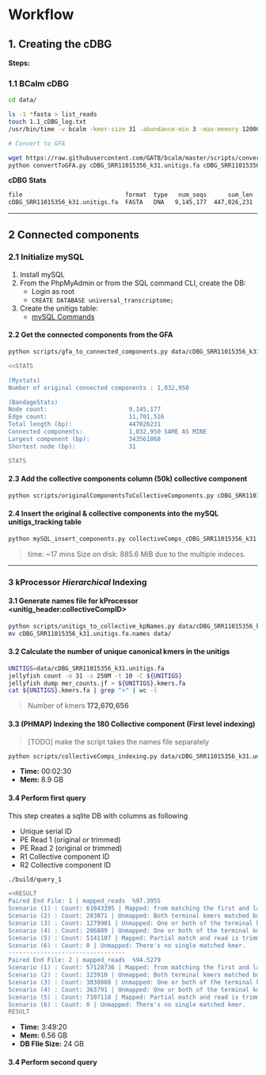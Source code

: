 # Workflow

## 1. Creating the cDBG

**Steps:**

### 1.1 BCalm cDBG

```bash
cd data/

ls -1 *fasta > list_reads
touch 1.1_cDBG_log.txt
/usr/bin/time -v bcalm -kmer-size 31 -abundance-min 3 -max-memory 12000 -out cDBG_SRR11015356_k31 -in list_reads &> 1.1_cDBG_log.txt

# Convert to GFA

wget https://raw.githubusercontent.com/GATB/bcalm/master/scripts/convertToGFA.py
python convertToGFA.py cDBG_SRR11015356_k31.unitigs.fa cDBG_SRR11015356_k31.unitigs.gfa 31 --single-directed

```

**cDBG Stats**

```txt
file                             format  type   num_seqs      sum_len  min_len  avg_len  max_len
cDBG_SRR11015356_k31.unitigs.fa  FASTA   DNA   9,145,177  447,026,231       31     48.9    5,027
```

---

## 2 Connected components

### 2.1 Initialize mySQL

1. Install mySQL
2. From the PhpMyAdmin or from the SQL command CLI, create the DB:
    - Login as root
    - `CREATE DATABASE universal_transcriptome;`
3. Create the unitigs table:
    - [mySQL Commands](./src/mysql_scripts/create_unitigs_tracking.sql)

#### 2.2 Get the connected components from the GFA

```bash
python scripts/gfa_to_connected_components.py data/cDBG_SRR11015356_k31.unitigs.gfa

<<STATS

(Mystats)
Number of original connected components : 1,032,950

(BandageStats)
Node count:                       9,145,177
Edge count:                       11,701,516
Total length (bp):                447026231
Connected components:             1,032,950 SAME AS MINE
Largest component (bp):           343561868
Shortest node (bp):               31

STATS

```

#### 2.3 Add the collective components column (50k) collective component

```bash
python scripts/originalComponentsToCollectiveComponents.py cDBG_SRR11015356_k31.unitigs.gfa.components.csv 180
```

#### 2.4 Insert the original & collective components into the mySQL unitigs_tracking table

```bash
python mySQL_insert_components.py collectiveComps_cDBG_SRR11015356_k31.unitigs.gfa.components.tsv
```

> time: ~17 mins
> Size on disk: 885.6 MiB due to the multiple indeces.

---

### 3 kProcessor ***Hierarchical*** Indexing

#### 3.1 Generate names file for kProcessor <unitig_header:collectiveCompID>

```bash
python scripts/unitigs_to_collective_kpNames.py data/cDBG_SRR11015356_k31.unitigs.fa collectiveComps_cDBG_SRR11015356_k31.unitigs.gfa.components.csv
mv cDBG_SRR11015356_k31.unitigs.fa.names data/
```

#### 3.2 Calculate the number of unique canonical kmers in the unitigs

```bash
UNITIGS=data/cDBG_SRR11015356_k31.unitigs.fa
jellyfish count -m 31 -s 250M -t 10 -C ${UNITIGS}
jellyfish dump mer_counts.jf > ${UNITIGS}.kmers.fa
cat ${UNITIGS}.kmers.fa | grep ">" | wc -l
```

> Number of kmers **172,670,656**

#### 3.3 **(PHMAP)** Indexing the 180 Collective component (First level indexing)

> [TODO] make the script takes the names file separately

```bash
python scripts/collectiveComps_indexing.py data/cDBG_SRR11015356_k31.unitigs.fa
```

- **Time:** 00:02:30
- **Mem:** 8.9 GB

#### 3.4 Perform first query

This step creates a sqlite DB with columns as following

- Unique serial ID
- PE Read 1 (original or trimmed)
- PE Read 2 (original or trimmed)
- R1 Collective component ID
- R2 Collective component ID

```bash
./build/query_1

<<RESULT
Paired End File: 1 | mapped_reads  %97.3955
Scenario (1) : Count: 61043395 | Mapped: from matching the first and last kmers only.
Scenario (2) : Count: 283071 | Unmapped: Both terminal kmers matched but on different components.
Scenario (3) : Count: 1279901 | Unmapped: One or both of the terminal kmers not matched & > %50 of kmers unmatched.
Scenario (4) : Count: 206889 | Unmapped: One or both of the terminal kmers not matched & > %50 of kmers matched with colors intersecton > 1.
Scenario (5) : Count: 5141107 | Mapped: Partial match and read is trimmed.
Scenario (6) : Count: 0 | Unmapped: There's no single matched kmer.
---------------------------------
Paired End File: 2 | mapped_reads  %94.5279
Scenario (1) : Count: 57128736 | Mapped: from matching the first and last kmers only.
Scenario (2) : Count: 323910 | Unmapped: Both terminal kmers matched but on different components.
Scenario (3) : Count: 3030808 | Unmapped: One or both of the terminal kmers not matched & > %50 of kmers unmatched.
Scenario (4) : Count: 363791 | Unmapped: One or both of the terminal kmers not matched & > %50 of kmers matched with colors intersecton > 1.
Scenario (5) : Count: 7107118 | Mapped: Partial match and read is trimmed.
Scenario (6) : Count: 0 | Unmapped: There's no single matched kmer.
RESULT

```

- **Time:** 3:49:20
- **Mem:** 6.56 GB
- **DB FIle Size:** 24 GB

#### 3.4 Perform second query

